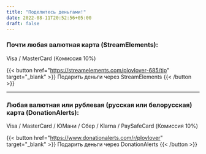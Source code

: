 ```yaml
---
title: "Поделитесь деньгами!"
date: 2022-08-11T20:52:56+05:00
draft: false
---
```


<!---
{{< alert >}}
**ВНИМАНИЕ!!!** Так как стримов больше нет, алерты на всех донатах отключены, но вы можете продолжать отправлять деньги. **СПАСИБО ЗА ВНИМАНИЕ!!!**
{{< /alert >}}
-->

<a name="se"></a>
### Почти любая валютная карта (StreamElements):

Visa / MasterCard (Комиссия 10%)

{{< button href="https://streamelements.com/plovlover-685/tip" target="_blank" >}}
Подарить деньги через StreamElements
{{< /button >}}

---
<a name="da"></a>
### Любая валютная или рублевая (русская или белорусская) карта (DonationAlerts):

Visa / MasterCard / ЮМани / Сбер / Klarna / PaySafeCard (Комиссия 10%)

{{< button href="https://www.donationalerts.com/r/plovlover" target="_blank" >}}
Подарить деньги через DonationAlerts
{{< /button >}}


<!---
---
<a name="ap"></a>
## Прямое пожертвование (лучший способ, только для владельцев узбекистанских сумовых карт):

UzCard (0,3% комиссия) или HUMO (0% комиссия)

{{< button href="https://donate.apelsin.uz/pay/plovlover" target="_blank" >}}
Подарить деньги через Apelsin
{{< /button >}}
-->
